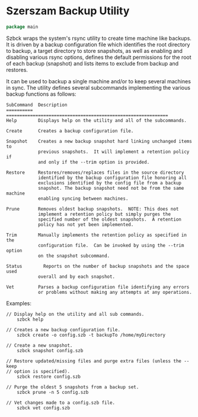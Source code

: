 <!--- gotomd::Auto:: See github.com/dancsecs/gotomd **DO NOT MODIFY** -->

<!---
   Golang rsync backup utility wrapper: szbck.
   Copyright (C) 2025 Leslie Dancsecs

   This program is free software: you can redistribute it and/or modify
   it under the terms of the GNU General Public License as published by
   the Free Software Foundation, either version 3 of the License, or
   (at your option) any later version.

   This program is distributed in the hope that it will be useful,
   but WITHOUT ANY WARRANTY; without even the implied warranty of
   MERCHANTABILITY or FITNESS FOR A PARTICULAR PURPOSE.  See the
   GNU General Public License for more details.

   You should have received a copy of the GNU General Public License
   along with this program.  If not, see <https://www.gnu.org/licenses/>.
-->

# Szerszam Backup Utility

<!--- gotomd::Bgn::doc::./package -->
```go
package main
```

Szbck wraps the system's rsync utility to create time machine like backups. It
is driven by a backup configuration file which identifies the root directory
to backup, a target directory to store snapshots, as well as enabling and
disabling various rsync options, defines the default permissions for the root
of each backup (snapshot) and lists items to exclude from backup and restores.

It can be used to backup a single machine and/or to keep several machines in
sync.  The utility defines several subcommands implementing the various backup
functions as follows:

    SubCommand  Description
    ==========  =============================================================
    Help        Displays help on the utility and all of the subcommands.

    Create      Creates a backup configuration file.

    Snapshot    Creates a new backup snapshot hard linking unchanged items to
                previous snapshots.  It will implement a retention policy if
                and only if the --trim option is provided.

    Restore     Restores/removes/replaces files in the source directory
                identified by the backup configuration file honoring all
                exclusions identified by the config file from a backup
                snapshot. The backup snapshot need not be from the same machine
                enabling syncing between machines.

    Prune       Removes oldest backup snapshots.  NOTE: This does not
                implement a retention policy but simply purges the
                specified number of the oldest snapshots.  A retention
                policy has not yet been implemented.

    Trim        Manually implements the retention policy as specified in the
                configuration file.  Can be invoked by using the --trim option
                on the snapshot subcommand.

    Status        Reports on the number of backup snapshots and the space used
                overall and by each snapshot.

    Vet         Parses a backup configuration file identifying any errors
                or problems without making any attempts at any operations.

Examples:

    // Display help on the utility and all sub commands.
        szbck help

    // Creates a new backup configuration file.
        szbck create -o config.szb -t backupTo /home/myDirectory

    // Create a new snapshot.
        szbck snapshot config.szb

    // Restore updated/missing files and purge extra files (unless the --keep
    // option is specified).
        szbck restore config.szb

    // Purge the oldest 5 snapshots from a backup set.
        szbck prune -n 5 config.szb

    // Vet changes made to a config.szb file.
        szbck vet config.szb
<!--- gotomd::End::doc::./package -->
